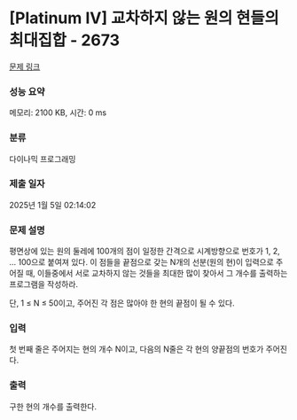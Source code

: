 # [Platinum IV] 교차하지 않는 원의 현들의 최대집합 - 2673 

[문제 링크](https://www.acmicpc.net/problem/2673) 

### 성능 요약

메모리: 2100 KB, 시간: 0 ms

### 분류

다이나믹 프로그래밍

### 제출 일자

2025년 1월 5일 02:14:02

### 문제 설명

<p>평면상에 있는 원의 둘레에 100개의 점이 일정한 간격으로 시계방향으로 번호가 1, 2, ... 100으로 붙여져 있다. 이 점들을 끝점으로 갖는 N개의 선분(원의 현)이 입력으로 주어질 때, 이들중에서 서로 교차하지 않는 것들을 최대한 많이 찾아서 그 개수를 출력하는 프로그램을 작성하라.</p>

<p>단, 1 ≤ N ≤ 50이고, 주어진 각 점은 많아야 한 현의 끝점이 될 수 있다.</p>

### 입력 

 <p>첫 번째 줄은 주어지는 현의 개수 N이고, 다음의 N줄은 각 현의 양끝점의 번호가 주어진다.</p>

### 출력 

 <p>구한 현의 개수를 출력한다.</p>

